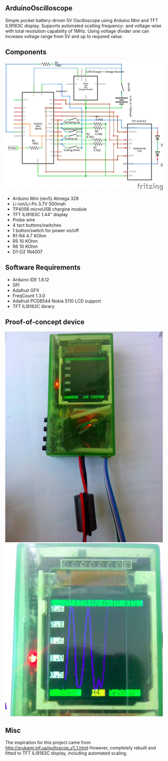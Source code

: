 ## ArduinoOscilloscope
Simple pocket battery-driven 5V Oscilloscope using Arduino Mini and TFT ILI9163C display. Supports automated scalling frequency- and voltage-wise with total resolution capability of 1MHz. Using voltage divider one can increase voltage range from 5V and up to required value.

## Components
![Diagram of the OduinoOscilloscope and used components](oscilloscope_schem.png)
- Arduino Mini (rev5) Atmega 328
- Li-ion/Li-Po 3.7V 500mah
- TP4056 microUSB chargine module
- TFT ILI9163C 1.44" display 
- Probe wire
- 4 tact buttons/switches
- 1 button/switch for power on/off 
- R1-R4 4.7 KOhm
- R5 10 KOhm
- R6 10 KOhm
- D1-D2 1N4007

## Software Requirements
- Arduino IDE 1.8.12
- SPI
- Adafruit GFX
- FreqCount 1.3.0
- Adafruit PCD8544 Nokia 5110 LCD support
- TFT ILI9163C library

## Proof-of-concept device

![1.jpg](1.jpg)
![2.jpg](2.jpg)

## Misc
The inspiration for this project came from http://srukami.inf.ua/pultoscop_v1_1.html However, completely rebuilt and fitted to TFT ILI9163C display, including automated scaling.


